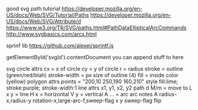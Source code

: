good svg path tutorial
   https://developer.mozilla.org/en-US/docs/Web/SVG/Tutorial/Paths
   https://developer.mozilla.org/en-US/docs/Web/SVG/Attribute/d
   https://www.w3.org/TR/SVG/paths.html#PathDataEllipticalArcCommands
   http://www.svgbasics.com/arcs.html

sprinf lib
   https://github.com/alexei/sprintf.js

getElementById('svgId').contentDocument
   you can append stuff to here


svg
   circle
      attrs
         cx             = x of circle
         cy             = y of circle
         r              = radius
         stroke         = outline (green/red/blah)
         stroke-width   = px size of outline (4)
         fill           = inside color (yellow)
   polygon
      attrs
         points         = "200,10 250,190 160,210"
      style
         fill:lime; stroke:purple; stroke-width:1
   line
      attrs
         x1, y1, x2, y2
   path
      d
         M/m   = move to
         L x y = line 
         H x   = horizontal
         V y   = vertical
         A ... = arc
arc notes
   A radius-x,radius-y rotation-x,large-arc-f,sweep-flag x y
      sweep-flag flip


